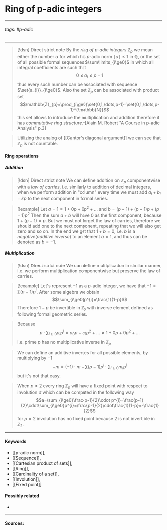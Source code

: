 # Ring of p-adic integers
***
###### tags: #p-adic 
***
>[!dsn] Direct strict note
>By the *ring of $p$-adic integers* $\mathbb{Z}_{p}$ we mean either the number $\alpha$ for which his $p$-adic norm $\|\alpha\|\le1$ in $\mathbb{Q}$, or the set of all possible formal sequences $\sum\limits_{i\ge0}$ in which all integral coefficients are such that 
>$$0\le a_{i}\le p-1$$
>thus every such number can be associated with sequence $\set{a_{i}}_{i\ge0}$. Also the set $\mathbb{Z}_{p}$ can be associated with product set
>$$\mathbb{Z}_{p}=\prod_{i\ge0}\set{0,1,\dots,p-1}=\set{0,1,\dots,p-1}^{\mathbb{N}}$$ this set allows to  introduce the multiplication and addition therefore it has *commutative ring structure*.^[Alain M. Robert "A Course in p-adic Analysis" p.3]

>Utilizing the analog of [[Cantor's diagonal argument]] we can see that $\mathbb{Z}_{p}$ is not countable.

#### Ring operations
##### Addition
>[!dsn] Direct strict note
>We can define addition on $\mathbb{Z}_{p}$ componentwise with a *law of carries*, i.e. similarly to addition of decimal integers, when we perform addition in "column" every time we must add $a_{i}+b_{i}-kp$ to the next component in formal series.

>[!example]
>Let $a=1=1+0p+0p^{2}+\dots$ and $b=(p-1)+(p-1)p+(p-1)p^{2}$
>Then the sum $a+b$ will have $0$ as the first component, because $1+(p-1)=p$. But we must not forget the law of carries, therefore we should add one to the next component, repeating that we will also get zero and so on. In the end we get that $1+b=0$, i.e. $b$ is a *negative*(*additive inverse*) to an element $a=1$, and thus can be denoted as $b=-1$. 

##### Multiplication
>[!dsn] Direct strict note
>We can define multiplication in similar manner, i.e. we perform multiplication componentwise but preserve the law of carries.

>[!example]
>Let's represent $-1$ as a $p$-adic integer, we have that $-1=\sum(p-1)p^{i}$. After some algebra we obtain
>$$\sum_{i\ge0}p^{i}=\frac{1}{1-p}$$ 
>Therefore $1-p$ be invertible in $\mathbb{Z}_{p}$ with inverse element defined as following formal geometric series.

>Because
>$$p\cdot\sum_{i\ge0}a_{i}p^{i}=a_{0}p+a_{1}p^{2}+\dots\ne1+0p+0p^{2}+\dots$$
>i.e. prime $p$ has no multiplicative inverse in $\mathbb{Z}_{p}$

>We can define an additive inverses for all possible elements, by multiplying by $-1$
>$$-m=(-1)\cdot m-\sum(p-1)p^{i}\cdot\sum_{i\ge0}m_{i}p^{i}$$
>but it's not that easy.

>When $p\ne 2$ every ring $\mathbb{Z}_{p}$ will have a fixed point with respect to involution $\sigma$ which can be computed in the following way
>$$a=\sum_{i\ge0}\frac{p-1}{2}\cdot p^{i}=\frac{p-1}{2}\cdot\sum_{i\ge0}p^{i}=\frac{p-1}{2}\cdot\frac{1}{1-p}=-\frac{1}{2}$$
>for $p=2$ involution has no fixed point because $2$ is not invertible in $\mathbb{Z}_{2}$.
***
#### Keywords
- [[p-adic norm]],
- [[Sequence]],
- [[Cartesian product of sets]],
- [[Ring]],
- [[Cardinality of a set]],
- [[Involution]],
- [[Fixed point]]
#### Possibly related
- 
***
#### Sources:
